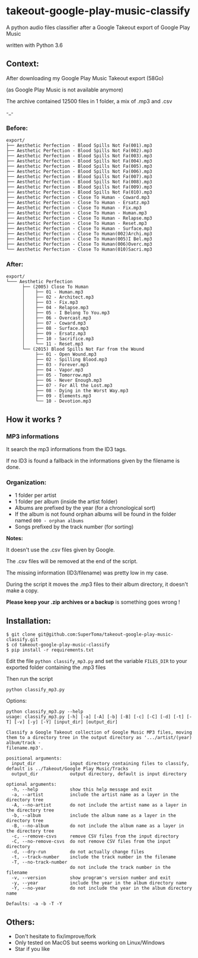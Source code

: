# takeout-google-play-music-classify
A python audio files classifier after a Google Takeout export of
Google Play Music

written with Python 3.6

## Context:
After downloading my Google Play Music Takeout export (58Go)

(as Google Play Music is not available anymore)

The archive contained 12500 files in 1 folder, a mix of .mp3 and .csv

-_-

### Before:
```
export/
├── Aesthetic Perfection - Blood Spills Not Fa(001).mp3
├── Aesthetic Perfection - Blood Spills Not Fa(002).mp3
├── Aesthetic Perfection - Blood Spills Not Fa(003).mp3
├── Aesthetic Perfection - Blood Spills Not Fa(004).mp3
├── Aesthetic Perfection - Blood Spills Not Fa(005).mp3
├── Aesthetic Perfection - Blood Spills Not Fa(006).mp3
├── Aesthetic Perfection - Blood Spills Not Fa(007).mp3
├── Aesthetic Perfection - Blood Spills Not Fa(008).mp3
├── Aesthetic Perfection - Blood Spills Not Fa(009).mp3
├── Aesthetic Perfection - Blood Spills Not Fa(010).mp3
├── Aesthetic Perfection - Close To Human - Coward.mp3
├── Aesthetic Perfection - Close To Human - Ersatz.mp3
├── Aesthetic Perfection - Close To Human - Fix.mp3
├── Aesthetic Perfection - Close To Human - Human.mp3
├── Aesthetic Perfection - Close To Human - Relapse.mp3
├── Aesthetic Perfection - Close To Human - Reset.mp3
├── Aesthetic Perfection - Close To Human - Surface.mp3
├── Aesthetic Perfection - Close To Human(002)Archi.mp3
├── Aesthetic Perfection - Close To Human(005)I Bel.mp3
├── Aesthetic Perfection - Close To Human(006)Overc.mp3
└── Aesthetic Perfection - Close To Human(010)Sacri.mp3
```

### After:
```
export/
└─── Aesthetic Perfection
      ├── (2005) Close To Human
      │    ├── 01 - Human.mp3
      │    ├── 02 - Architect.mp3
      │    ├── 03 - Fix.mp3
      │    ├── 04 - Relapse.mp3
      │    ├── 05 - I Belong To You.mp3
      │    ├── 06 - Overcast.mp3
      │    ├── 07 - Coward.mp3
      │    ├── 08 - Surface.mp3
      │    ├── 09 - Ersatz.mp3
      │    ├── 10 - Sacrifice.mp3
      │    └── 11 - Reset.mp3
      └── (2015) Blood Spills Not Far from the Wound
           ├── 01 - Open Wound.mp3
           ├── 02 - Spilling Blood.mp3
           ├── 03 - Forever.mp3
           ├── 04 - Vapor.mp3
           ├── 05 - Tomorrow.mp3
           ├── 06 - Never Enough.mp3
           ├── 07 - For All the Lost.mp3
           ├── 08 - Dying in the Worst Way.mp3
           ├── 09 - Elements.mp3
           └── 10 - Devotion.mp3
```

## How it works ?

### MP3 informations
It search the mp3 informations from the ID3 tags.

If no ID3 is found a fallback in the informations given
by the filename is done.


### Organization:
* 1 folder per artist
* 1 folder per album (inside the artist folder)
* Albums are prefixed by the year (for a chronological sort)
* If the album is not found orphan albums will be found in the folder
named `000 - orphan albums`
* Songs prefixed by the track number (for sorting)

**Notes:**

It doesn't use the .csv files given by Google.

The .csv files will be removed at the end of the script.

The missing information (ID3/filename) was pretty low in my case.

During the script it moves the .mp3 files to their album directory, it
doesn't make a copy.

**Please keep your .zip archives or a backup** is something goes wrong !

## Installation:
```
$ git clone git@github.com:SuperToma/takeout-google-play-music-classify.git
$ cd takeout-google-play-music-classify
$ pip install -r requirements.txt
```
Edit the file `python classify_mp3.py` and set the variable `FILES_DIR`
to your exported folder containing the .mp3 files

Then run the script
```
python classify_mp3.py
```

Options:
```
python classify_mp3.py --help
usage: classify_mp3.py [-h] [-a] [-A] [-b] [-B] [-c] [-C] [-d] [-t] [-T] [-v] [-y] [-Y] [input_dir] [output_dir]

Classify a Google Takeout collection of Google Music MP3 files, moving them to a directory tree in the output directory as '.../artist/(year) album/track -
filename.mp3'.

positional arguments:
  input_dir             input directory containing files to classify, default is ../Takeout/Google Play Music/Tracks
  output_dir            output directory, default is input directory

optional arguments:
  -h, --help            show this help message and exit
  -a, --artist          include the artist name as a layer in the directory tree
  -A, --no-artist       do not include the artist name as a layer in the directory tree
  -b, --album           include the album name as a layer in the directory tree
  -B, --no-album        do not include the album name as a layer in the directory tree
  -c, --remove-csvs     remove CSV files from the input directory
  -C, --no-remove-csvs  do not remove CSV files from the input directory
  -d, --dry-run         do not actually change files
  -t, --track-number    include the track number in the filename
  -T, --no-track-number
                        do not include the track number in the filename
  -v, --version         show program's version number and exit
  -y, --year            include the year in the album directory name
  -Y, --no-year         do not include the year in the album directory name

Defaults: -a -b -T -Y
```

## Others:
* Don't hesitate to fix/improve/fork
* Only tested on MacOS but seems working on Linux/Windows
* Star if you like


[1]: https://github.com/nicfit/eyeD3
